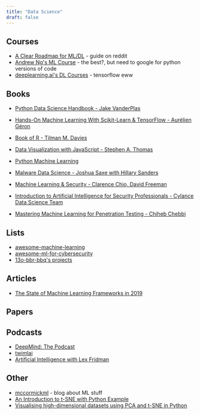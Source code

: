 ```yaml
---
title: "Data Science"
draft: false
---
```


## Courses
- [A Clear Roadmap for ML/DL](https://old.reddit.com/r/learnmachinelearning/comments/cxrpjz/a_clear_roadmap_for_mldl/eyn8cna/) - guide on reddit
- [Andrew Ng's ML Course](https://www.coursera.org/learn/machine-learning) - the best?, but need to google for python versions of code
- [deeplearning.ai's DL Courses](https://www.coursera.org/specializations/deep-learning) - tensorflow eww

## Books
- [Python Data Science Handbook - Jake VanderPlas](https://jakevdp.github.io/PythonDataScienceHandbook/)
- [Hands-On Machine Learning With Scikit-Learn & TensorFlow - Aurélien Géron](https://github.com/ageron/handson-ml)
- [Book of R - Tilman M. Davies](https://nostarch.com/bookofr)
- [Data Visualization with JavaScript - Stephen A. Thomas](https://nostarch.com/datavisualization)
- [Python Machine Learning](https://www.packtpub.com/data/python-machine-learning-third-edition)

- [Malware Data Science - Joshua Saxe with Hillary Sanders](https://nostarch.com/malwaredatascience)
- [Machine Learning & Security - Clarence Chio, David Freeman](https://www.amazon.com/Machine-Learning-Security-Protecting-Algorithms/dp/1491979909)
- [Introduction to Artificial Intelligence for Security Professionals - Cylance Data Science Team](https://github.com/cylance/IntroductionToMachineLearningForSecurityPros/blob/master/IntroductionToArtificialIntelligenceForSecurityProfessionals_Cylance.pdf)
- [Mastering Machine Learning for Penetration Testing - Chiheb Chebbi](https://www.packtpub.com/networking-and-servers/mastering-machine-learning-penetration-testing)

## Lists
- [awesome-machine-learning](https://github.com/josephmisiti/awesome-machine-learning)
- [awesome-ml-for-cybersecurity](https://github.com/jivoi/awesome-ml-for-cybersecurity)
- [13o-bbr-bbq's projects](https://github.com/13o-bbr-bbq/machine_learning_security)

## Articles
- [The State of Machine Learning Frameworks in 2019](https://thegradient.pub/state-of-ml-frameworks-2019-pytorch-dominates-research-tensorflow-dominates-industry/)

## Papers


## Podcasts
- [DeepMind: The Podcast](https://deepmind.com/blog/article/welcome-to-the-deepmind-podcast)
- [twimlai](https://twimlai.com)
- [Artificial Intelligence with Lex Fridman](https://lexfridman.com/ai/)

## Other
- [mccormickml](http://mccormickml.com/) - blog about ML stuff
- [An Introduction to t-SNE with Python Example](https://towardsdatascience.com/an-introduction-to-t-sne-with-python-example-5a3a293108d1)
- [Visualising high-dimensional datasets using PCA and t-SNE in Python](https://towardsdatascience.com/visualising-high-dimensional-datasets-using-pca-and-t-sne-in-python-8ef87e7915b)
